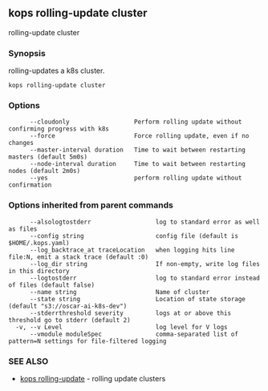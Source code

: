 ## kops rolling-update cluster

rolling-update cluster

### Synopsis


rolling-updates a k8s cluster.

```
kops rolling-update cluster
```

### Options

```
      --cloudonly                  Perform rolling update without confirming progress with k8s
      --force                      Force rolling update, even if no changes
      --master-interval duration   Time to wait between restarting masters (default 5m0s)
      --node-interval duration     Time to wait between restarting nodes (default 2m0s)
      --yes                        perform rolling update without confirmation
```

### Options inherited from parent commands

```
      --alsologtostderr                  log to standard error as well as files
      --config string                    config file (default is $HOME/.kops.yaml)
      --log_backtrace_at traceLocation   when logging hits line file:N, emit a stack trace (default :0)
      --log_dir string                   If non-empty, write log files in this directory
      --logtostderr                      log to standard error instead of files (default false)
      --name string                      Name of cluster
      --state string                     Location of state storage (default "s3://oscar-ai-k8s-dev")
      --stderrthreshold severity         logs at or above this threshold go to stderr (default 2)
  -v, --v Level                          log level for V logs
      --vmodule moduleSpec               comma-separated list of pattern=N settings for file-filtered logging
```

### SEE ALSO
* [kops rolling-update](kops_rolling-update.md)	 - rolling update clusters


